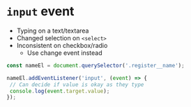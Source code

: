 # `input` event

- Typing on a text/textarea
- Changed selection on `<select>`
- Inconsistent on checkbox/radio
  - Use change event instead

```js
const nameEl = document.querySelector('.register__name');

nameEl.addEventListener('input', (event) => {
 // Can decide if value is okay as they type
 console.log(event.target.value);
});
```


